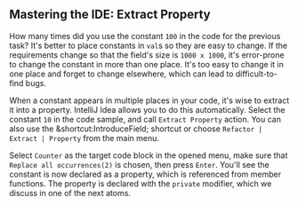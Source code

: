 ## Mastering the IDE: Extract Property

How many times did you use the constant `100` in the code for the previous
task? It's better to place constants in `val`s so they are easy to change. If
the requirements change so that the field's size is `1000 x 1000`, it's
error-prone to change the constant in more than one place. It's too easy to
change it in one place and forget to change elsewhere, which can lead to
difficult-to-find bugs.

When a constant appears in multiple places in your code, it's wise to extract
it into a property. IntelliJ Idea allows you to do this automatically. Select
the constant `10` in the code sample, and call <span class="control">`Extract
Property`</span> action. You can also use the <span
class="shortcut">&shortcut:IntroduceField;</span> shortcut or choose <span
class="control">`Refactor | Extract | Property`</span> from the main menu.

Select `Counter` as the target code block in the opened menu,
make sure that <span class="control">`Replace all occurrences(2)`</span> is
chosen, then press `Enter`. You'll see the constant is now declared as a
property, which is referenced from member functions. The property is declared
with the `private` modifier, which we discuss in one of the next atoms.
